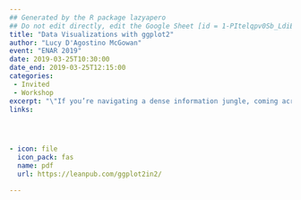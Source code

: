 ```yaml
---
## Generated by the R package lazyapero
## Do not edit directly, edit the Google Sheet [id = 1-PItelqpv0Sb_LdiEDqb8O3D_Roii5nVTL07IRVbRtA]
title: "Data Visualizations with ggplot2"
author: "Lucy D'Agostino McGowan"
event: "ENAR 2019"
date: 2019-03-25T10:30:00
date_end: 2019-03-25T12:15:00
categories:
 - Invited
 - Workshop
excerpt: "\"If you’re navigating a dense information jungle, coming across a beautiful graphic or a lovely data visualization, it’s a relief. It’s like coming across a clearing in the jungle.\" – David McCandless. <br><br>  The ability to create polished, factual, and easily-understood data visualizations is a crucial skill for the modern statistician. Visualizations aid with all steps of the data analysis pipeline, from exploratory data analysis to effectively communicating results to a broad audience. This tutorial will first cover best practices in data visualization. We will then dive into a hands on experience building intuitive and elegant graphics using R with the ggplot2 package, a system for creating visualizations based on The Grammar of Graphics."
links:




- icon: file
  icon_pack: fas
  name: pdf
  url: https://leanpub.com/ggplot2in2/

---
```

